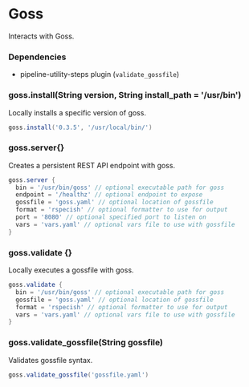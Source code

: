 # Goss

Interacts with Goss.

### Dependencies

- pipeline-utility-steps plugin (`validate_gossfile`)

### goss.install(String version, String install_path = '/usr/bin')
Locally installs a specific version of goss.

```groovy
goss.install('0.3.5', '/usr/local/bin/')
```

### goss.server{}
Creates a persistent REST API endpoint with goss.

```groovy
goss.server {
  bin = '/usr/bin/goss' // optional executable path for goss
  endpoint = '/healthz' // optional endpoint to expose
  gossfile = 'goss.yaml' // optional location of gossfile
  format = 'rspecish' // optional formatter to use for output
  port = '8080' // optional specified port to listen on
  vars = 'vars.yaml' // optional vars file to use with gossfile
}
```

### goss.validate {}
Locally executes a gossfile with goss.

```groovy
goss.validate {
  bin = '/usr/bin/goss' // optional executable path for goss
  gossfile = 'goss.yaml' // optional location of gossfile
  format = 'rspecish' // optional formatter to use for output
  vars = 'vars.yaml' // optional vars file to use with gossfile
}
```

### goss.validate_gossfile(String gossfile)
Validates gossfile syntax.

```groovy
goss.validate_gossfile('gossfile.yaml')
```
